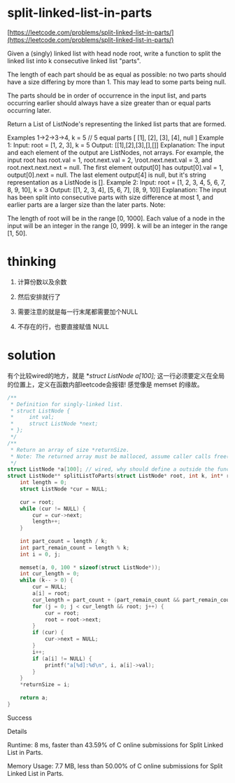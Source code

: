 # split-linked-list-in-parts

[https://leetcode.com/problems/split-linked-list-in-parts/](https://leetcode.com/problems/split-linked-list-in-parts/)

Given a (singly) linked list with head node root, write a function to split the linked list into k consecutive linked list "parts".

The length of each part should be as equal as possible: no two parts should have a size differing by more than 1. This may lead to some parts being null.

The parts should be in order of occurrence in the input list, and parts occurring earlier should always have a size greater than or equal parts occurring later.

Return a List of ListNode's representing the linked list parts that are formed.

Examples 1->2->3->4, k = 5 // 5 equal parts [ [1], [2], [3], [4], null ]
Example 1:
Input: 
root = [1, 2, 3], k = 5
Output: [[1],[2],[3],[],[]]
Explanation:
The input and each element of the output are ListNodes, not arrays.
For example, the input root has root.val = 1, root.next.val = 2, \root.next.next.val = 3, and root.next.next.next = null.
The first element output[0] has output[0].val = 1, output[0].next = null.
The last element output[4] is null, but it's string representation as a ListNode is [].
Example 2:
Input: 
root = [1, 2, 3, 4, 5, 6, 7, 8, 9, 10], k = 3
Output: [[1, 2, 3, 4], [5, 6, 7], [8, 9, 10]]
Explanation:
The input has been split into consecutive parts with size difference at most 1, and earlier parts are a larger size than the later parts.
Note:

The length of root will be in the range [0, 1000].
Each value of a node in the input will be an integer in the range [0, 999].
k will be an integer in the range [1, 50].


# thinking

1. 计算份数以及余数

2. 然后安排就行了

3. 需要注意的就是每一行末尾都需要加个NULL

4. 不存在的行，也要直接赋值 NULL

# solution

有个比较wired的地方，就是 **struct ListNode *a[100];** 这一行必须要定义在全局的位置上，定义在函数内部leetcode会报错! 感觉像是 memset 的缘故。

```c
/**
 * Definition for singly-linked list.
 * struct ListNode {
 *     int val;
 *     struct ListNode *next;
 * };
 */
/**
 * Return an array of size *returnSize.
 * Note: The returned array must be malloced, assume caller calls free().
 */
struct ListNode *a[100]; // wired, why should define a outside the function?
struct ListNode** splitListToParts(struct ListNode* root, int k, int* returnSize) {
    int length = 0;
    struct ListNode *cur = NULL;
    
    cur = root;
    while (cur != NULL) {
        cur = cur->next;
        length++;
    }
    
    int part_count = length / k;
    int part_remain_count = length % k;
    int i = 0, j;
    
    memset(a, 0, 100 * sizeof(struct ListNode*));
    int cur_length = 0;
    while (k-- > 0) {
        cur = NULL;
        a[i] = root;
        cur_length = part_count + (part_remain_count && part_remain_count > i ? 1 : 0);
        for (j = 0; j < cur_length && root; j++) {
            cur = root;
            root = root->next;
        }
        if (cur) {
            cur->next = NULL;
        }
        i++;
        if (a[i] != NULL) {
            printf("a[%d]:%d\n", i, a[i]->val);
        }
    } 
    *returnSize = i;
    
    return a;
}
```


Success

Details 

Runtime: 8 ms, faster than 43.59% of C online submissions for Split Linked List in Parts.

Memory Usage: 7.7 MB, less than 50.00% of C online submissions for Split Linked List in Parts.

